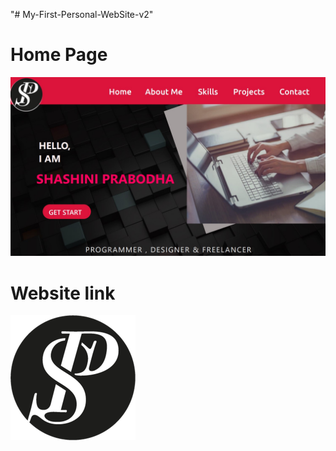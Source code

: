 "# My-First-Personal-WebSite-v2" 

# Home Page
![image](https://github.com/Shashini-Prabodha/My-First-Personal-WebSite-v2/blob/master/demo/homepage.jpg)

# Website link
[![Shashini](https://github.com/Shashini-Prabodha/My-First-Personal-WebSite-v2/blob/master/demo/logo.png)](https://shashiniprabodha.000webhostapp.com/index.html)
